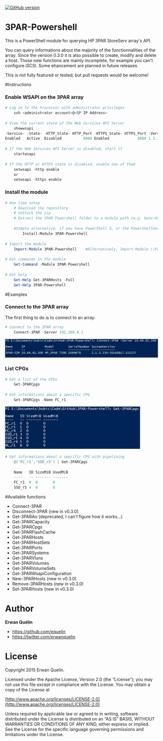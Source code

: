 [![GitHub version](https://badge.fury.io/gh/equelin%2F3PAR-Powershell.svg)](https://badge.fury.io/gh/equelin%2F3PAR-Powershell) 

# 3PAR-Powershell

This is a PowerShell module for querying HP 3PAR StoreServ array's API.

You can query informations about the majority of the functionnalities of the array. Since the version 0.3.0 it is also possible to create, modify and delete a host. Those new functions are mainly incomplete, for example you can't configure iSCSI. Some ehancement are planned in future releases.

This is not fully featured or tested, but pull requests would be welcome!

#Instructions
### Enable WSAPI on the 3PAR array
```powershell
# Log on to the Processor with administrator privileges
    ssh <administrator account>@<SP IP Address>

# View the current state of the Web Services API Server
    showwsapi
-Service- -State- -HTTP_State- HTTP_Port -HTTPS_State- HTTPS_Port -Version-
Enabled   Active  Disabled          8008 Enabled             8080 1.3.1

# If the Web Services API Server is disabled, start it
    startwsapi

# If the HTTP or HTTPS state is disabled, enable one of them
    setwsapi -http enable
    or
    setwsapi -https enable
```

### Install the module
```powershell
# One time setup
    # Download the repository
    # Unblock the zip
    # Extract the 3PAR-Powershell folder to a module path (e.g. $env:USERPROFILE\Documents\WindowsPowerShell\Modules\)

    #Simple alternative, if you have PowerShell 5, or the PowerShellGet module:
        Install-Module 3PAR-Powershell

# Import the module
    Import-Module 3PAR-Powershell    #Alternatively, Import-Module \\Path\To\3PAR-Powershell

# Get commands in the module
    Get-Command -Module 3PAR-Powershell

# Get help
    Get-Help Get-3PARHosts -Full
    Get-Help 3PAR-Powershell
```

#Examples
### Connect to the 3PAR array

The first thing to do is to connect to an array:

```PowerShell
# Connect to the 3PAR array
    Connect-3PAR -Server 192.168.0.1
```

![Connect-3PAR](/Media/Connect-3PAR.jpg)

### List CPGs

```PowerShell
# Get a list of the CPGs
    Get-3PARCpgs

# Get informations about a specific CPG
    Get-3PARCpgs -Name FC_r1
```

![Get-3PARCpgs](/Media/Get-3PARCpgs.jpg)

```PowerShell
# Get informations about a specific CPG with pipelining
    @('FC_r1','SSD_r5') | Get-3PARCpgs

    Name   ID SizeMiB UsedMiB
    ----   -- ------- -------
    FC_r1  0  0       0
    SSD_r5 4  0       0
```

#Available functions

- Connect-3PAR
- Disconnect-3PAR (new in v0.3.0)
- Get-3PARAo (deprecated, I can't figure how it works...)
- Get-3PARCapacity
- Get-3PARCpgs
- Get-3PARFlashCache
- Get-3PARHosts
- Get-3PARHostSets
- Get-3PARPorts
- Get-3PARSystems
- Get-3PARVluns
- Get-3PARVolumes
- Get-3PARVolumeSets
- Get-3PARWsapiConfiguration
- New-3PARHosts (new in v0.3.0)
- Remove-3PARHosts (new in v0.3.0)
- Set-3PARHosts (new in v0.3.0)

# Author

**Erwan Quélin**
- <https://github.com/equelin>
- <https://twitter.com/erwanquelin>

# License

Copyright 2015 Erwan Quelin.

Licensed under the Apache License, Version 2.0 (the “License”); you may not use this file except in compliance with the License. You may obtain a copy of the License at

[http://www.apache.org/licenses/LICENSE-2.0](http://www.apache.org/licenses/LICENSE-2.0)

Unless required by applicable law or agreed to in writing, software distributed under the License is distributed on an “AS IS” BASIS, WITHOUT WARRANTIES OR CONDITIONS OF ANY KIND, either express or implied. See the License for the specific language governing permissions and limitations under the License.
